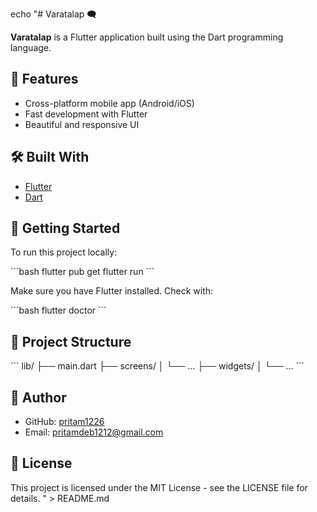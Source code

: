 echo "# Varatalap 🗨️

**Varatalap** is a Flutter application built using the Dart programming language.

## 📱 Features

- Cross-platform mobile app (Android/iOS)
- Fast development with Flutter
- Beautiful and responsive UI

## 🛠️ Built With

- [Flutter](https://flutter.dev/)
- [Dart](https://dart.dev/)

## 🚀 Getting Started

To run this project locally:

\`\`\`bash
flutter pub get
flutter run
\`\`\`

Make sure you have Flutter installed. Check with:

\`\`\`bash
flutter doctor
\`\`\`

## 📂 Project Structure

\`\`\`
lib/
├── main.dart
├── screens/
│   └── ...
├── widgets/
│   └── ...
\`\`\`

## 👤 Author

- GitHub: [pritam1226](https://github.com/pritam1226)
- Email: pritamdeb1212@gmail.com

## 📄 License

This project is licensed under the MIT License - see the LICENSE file for details.
" > README.md



